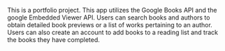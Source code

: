 This is a portfolio project. This app utilizes the Google Books API and the google Embedded Viewer API.
Users can search books and authors to obtain detailed book previews or a list of works pertaining to an author.
Users can also create an account to add books to a reading list and track the books they have completed.
